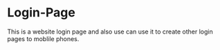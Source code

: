 # Login-Page
This is a website login page and also use can use it to create other login pages to moblile phones.
